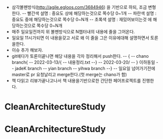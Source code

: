 - 삼각볼펜방식(http://agile.egloos.com/3684946) 을 기반으로 하되, 조금 변형한다.
-- 빨간색 설명 : 중요도 상에 해당하는것으로 쪽수당 0~1개
-- 파란색 설명 : 중요도 중에 해당하는것으로 쪽수당 0~N개
-- 초록색 설명 : 재밌어보이는것 에 해당하는것으로 쪽수당 0~N개
- 매주 일요일전까지 위 볼펜방식으로 N챕터내의 내용에 줄을 그어온다.
- 일요일 11시가되면 이 내용을갖고 서로 왜 이 줄을 그은 이유에대해 설명하면서 토론을한다.
- 이슈 추가 해보자.
- git에다가 토론이끝나면 해당 내용을 각자 정리해서 push한다.
-- {
-- chano branch{
-- 2022-03-13/{
-- 내용정리.txt
--}
-- 2022-03-20/
-- } 이하동일
-- jadeK branch
-- yian branch
-- yihwa branch
--}
-- 일요일 넘어가기전에 master로 pr 요청날리고 merge한다.(첫 merge는 chano가 함)
- 책 다읽고 리뷰가끝나고나서 책 내용을기반으로한 간단한 페어프로젝트를 진행한다.
# CleanArchitectureStudy
# CleanArchitectureStudy
